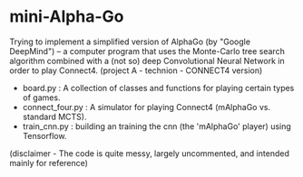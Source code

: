 # mini-Alpha-Go

Trying to implement a simplified version of AlphaGo (by "Google DeepMind") – a computer program that uses the Monte-Carlo tree search algorithm combined with a (not so) deep Convolutional Neural Network in order to play Connect4. (project A - technion - CONNECT4 version)


- board.py : A collection of classes and functions for playing certain types of games.
- connect_four.py : A simulator for playing Connect4 (mAlphaGo vs. standard MCTS).
- train_cnn.py : building an training the cnn (the 'mAlphaGo' player) using Tensorflow.

(disclaimer - The code is quite messy, largely uncommented, and intended mainly for reference)



